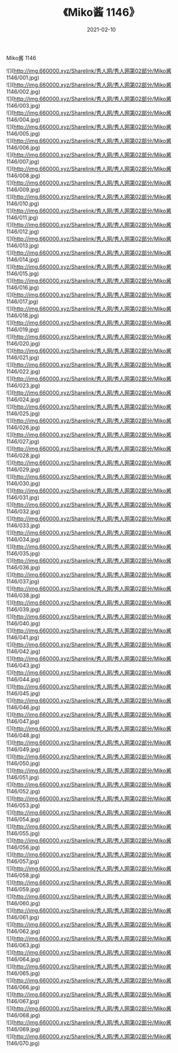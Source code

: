 ﻿---
layout: post
title:  《Miko酱 1146》
date:   2021-02-10
img: http://img.660000.xyz/Sharelink/秀人网/秀人网第02部分/Miko酱 1146/000.jpg
categories: [美女, 清纯, 唯美]
---

Miko酱 1146

  ![](http://img.660000.xyz/Sharelink/秀人网/秀人网第02部分/Miko酱 1146/001.jpg) <br> ![](http://img.660000.xyz/Sharelink/秀人网/秀人网第02部分/Miko酱 1146/002.jpg) <br> ![](http://img.660000.xyz/Sharelink/秀人网/秀人网第02部分/Miko酱 1146/003.jpg) <br> ![](http://img.660000.xyz/Sharelink/秀人网/秀人网第02部分/Miko酱 1146/004.jpg) <br> ![](http://img.660000.xyz/Sharelink/秀人网/秀人网第02部分/Miko酱 1146/005.jpg) <br> ![](http://img.660000.xyz/Sharelink/秀人网/秀人网第02部分/Miko酱 1146/006.jpg) <br> ![](http://img.660000.xyz/Sharelink/秀人网/秀人网第02部分/Miko酱 1146/007.jpg) <br> ![](http://img.660000.xyz/Sharelink/秀人网/秀人网第02部分/Miko酱 1146/008.jpg) <br> ![](http://img.660000.xyz/Sharelink/秀人网/秀人网第02部分/Miko酱 1146/009.jpg) <br> ![](http://img.660000.xyz/Sharelink/秀人网/秀人网第02部分/Miko酱 1146/010.jpg) <br> ![](http://img.660000.xyz/Sharelink/秀人网/秀人网第02部分/Miko酱 1146/011.jpg) <br> ![](http://img.660000.xyz/Sharelink/秀人网/秀人网第02部分/Miko酱 1146/012.jpg) <br> ![](http://img.660000.xyz/Sharelink/秀人网/秀人网第02部分/Miko酱 1146/013.jpg) <br> ![](http://img.660000.xyz/Sharelink/秀人网/秀人网第02部分/Miko酱 1146/014.jpg) <br> ![](http://img.660000.xyz/Sharelink/秀人网/秀人网第02部分/Miko酱 1146/015.jpg) <br> ![](http://img.660000.xyz/Sharelink/秀人网/秀人网第02部分/Miko酱 1146/016.jpg) <br> ![](http://img.660000.xyz/Sharelink/秀人网/秀人网第02部分/Miko酱 1146/017.jpg) <br> ![](http://img.660000.xyz/Sharelink/秀人网/秀人网第02部分/Miko酱 1146/018.jpg) <br> ![](http://img.660000.xyz/Sharelink/秀人网/秀人网第02部分/Miko酱 1146/019.jpg) <br> ![](http://img.660000.xyz/Sharelink/秀人网/秀人网第02部分/Miko酱 1146/020.jpg) <br> ![](http://img.660000.xyz/Sharelink/秀人网/秀人网第02部分/Miko酱 1146/021.jpg) <br> ![](http://img.660000.xyz/Sharelink/秀人网/秀人网第02部分/Miko酱 1146/022.jpg) <br> ![](http://img.660000.xyz/Sharelink/秀人网/秀人网第02部分/Miko酱 1146/023.jpg) <br> ![](http://img.660000.xyz/Sharelink/秀人网/秀人网第02部分/Miko酱 1146/024.jpg) <br> ![](http://img.660000.xyz/Sharelink/秀人网/秀人网第02部分/Miko酱 1146/025.jpg) <br> ![](http://img.660000.xyz/Sharelink/秀人网/秀人网第02部分/Miko酱 1146/026.jpg) <br> ![](http://img.660000.xyz/Sharelink/秀人网/秀人网第02部分/Miko酱 1146/027.jpg) <br> ![](http://img.660000.xyz/Sharelink/秀人网/秀人网第02部分/Miko酱 1146/028.jpg) <br> ![](http://img.660000.xyz/Sharelink/秀人网/秀人网第02部分/Miko酱 1146/029.jpg) <br> ![](http://img.660000.xyz/Sharelink/秀人网/秀人网第02部分/Miko酱 1146/030.jpg) <br> ![](http://img.660000.xyz/Sharelink/秀人网/秀人网第02部分/Miko酱 1146/031.jpg) <br> ![](http://img.660000.xyz/Sharelink/秀人网/秀人网第02部分/Miko酱 1146/032.jpg) <br> ![](http://img.660000.xyz/Sharelink/秀人网/秀人网第02部分/Miko酱 1146/033.jpg) <br> ![](http://img.660000.xyz/Sharelink/秀人网/秀人网第02部分/Miko酱 1146/034.jpg) <br> ![](http://img.660000.xyz/Sharelink/秀人网/秀人网第02部分/Miko酱 1146/035.jpg) <br> ![](http://img.660000.xyz/Sharelink/秀人网/秀人网第02部分/Miko酱 1146/036.jpg) <br> ![](http://img.660000.xyz/Sharelink/秀人网/秀人网第02部分/Miko酱 1146/037.jpg) <br> ![](http://img.660000.xyz/Sharelink/秀人网/秀人网第02部分/Miko酱 1146/038.jpg) <br> ![](http://img.660000.xyz/Sharelink/秀人网/秀人网第02部分/Miko酱 1146/039.jpg) <br> ![](http://img.660000.xyz/Sharelink/秀人网/秀人网第02部分/Miko酱 1146/040.jpg) <br> ![](http://img.660000.xyz/Sharelink/秀人网/秀人网第02部分/Miko酱 1146/041.jpg) <br> ![](http://img.660000.xyz/Sharelink/秀人网/秀人网第02部分/Miko酱 1146/042.jpg) <br> ![](http://img.660000.xyz/Sharelink/秀人网/秀人网第02部分/Miko酱 1146/043.jpg) <br> ![](http://img.660000.xyz/Sharelink/秀人网/秀人网第02部分/Miko酱 1146/044.jpg) <br> ![](http://img.660000.xyz/Sharelink/秀人网/秀人网第02部分/Miko酱 1146/045.jpg) <br> ![](http://img.660000.xyz/Sharelink/秀人网/秀人网第02部分/Miko酱 1146/046.jpg) <br> ![](http://img.660000.xyz/Sharelink/秀人网/秀人网第02部分/Miko酱 1146/047.jpg) <br> ![](http://img.660000.xyz/Sharelink/秀人网/秀人网第02部分/Miko酱 1146/048.jpg) <br> ![](http://img.660000.xyz/Sharelink/秀人网/秀人网第02部分/Miko酱 1146/049.jpg) <br> ![](http://img.660000.xyz/Sharelink/秀人网/秀人网第02部分/Miko酱 1146/050.jpg) <br> ![](http://img.660000.xyz/Sharelink/秀人网/秀人网第02部分/Miko酱 1146/051.jpg) <br> ![](http://img.660000.xyz/Sharelink/秀人网/秀人网第02部分/Miko酱 1146/052.jpg) <br> ![](http://img.660000.xyz/Sharelink/秀人网/秀人网第02部分/Miko酱 1146/053.jpg) <br> ![](http://img.660000.xyz/Sharelink/秀人网/秀人网第02部分/Miko酱 1146/054.jpg) <br> ![](http://img.660000.xyz/Sharelink/秀人网/秀人网第02部分/Miko酱 1146/055.jpg) <br> ![](http://img.660000.xyz/Sharelink/秀人网/秀人网第02部分/Miko酱 1146/056.jpg) <br> ![](http://img.660000.xyz/Sharelink/秀人网/秀人网第02部分/Miko酱 1146/057.jpg) <br> ![](http://img.660000.xyz/Sharelink/秀人网/秀人网第02部分/Miko酱 1146/058.jpg) <br> ![](http://img.660000.xyz/Sharelink/秀人网/秀人网第02部分/Miko酱 1146/059.jpg) <br> ![](http://img.660000.xyz/Sharelink/秀人网/秀人网第02部分/Miko酱 1146/060.jpg) <br> ![](http://img.660000.xyz/Sharelink/秀人网/秀人网第02部分/Miko酱 1146/061.jpg) <br> ![](http://img.660000.xyz/Sharelink/秀人网/秀人网第02部分/Miko酱 1146/062.jpg) <br> ![](http://img.660000.xyz/Sharelink/秀人网/秀人网第02部分/Miko酱 1146/063.jpg) <br> ![](http://img.660000.xyz/Sharelink/秀人网/秀人网第02部分/Miko酱 1146/064.jpg) <br> ![](http://img.660000.xyz/Sharelink/秀人网/秀人网第02部分/Miko酱 1146/065.jpg) <br> ![](http://img.660000.xyz/Sharelink/秀人网/秀人网第02部分/Miko酱 1146/066.jpg) <br> ![](http://img.660000.xyz/Sharelink/秀人网/秀人网第02部分/Miko酱 1146/067.jpg) <br> ![](http://img.660000.xyz/Sharelink/秀人网/秀人网第02部分/Miko酱 1146/068.jpg) <br> ![](http://img.660000.xyz/Sharelink/秀人网/秀人网第02部分/Miko酱 1146/069.jpg) <br> ![](http://img.660000.xyz/Sharelink/秀人网/秀人网第02部分/Miko酱 1146/070.jpg) <br>